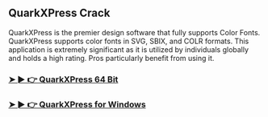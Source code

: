 ## QuarkXPress Crack

QuarkXPress is the premier design software that fully supports Color Fonts. QuarkXPress supports color fonts in SVG, SBIX, and COLR formats. This application is extremely significant as it is utilized by individuals globally and holds a high rating. Pros particularly benefit from using it.

### [➤ ► 👉 QuarkXPress 64 Bit](https://tinyurl.com/9rdtyvz2)

### [➤ ► 👉 QuarkXPress for Windows](https://tinyurl.com/9rdtyvz2)

